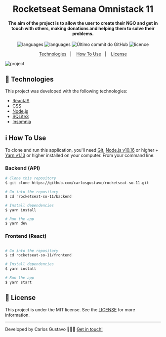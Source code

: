 
<h1 align="center">
     Rocketseat Semana Omnistack 11
</h1>

<h4 align="center">
The aim of the project is to allow the user to create their NGO and get in touch with others, making donations and helping them to solve their problems.
</h4>
<p align="center">
  <img alt="languages" src="https://img.shields.io/github/languages/top/carlosgustavo/rocketseat-so-11">
  <img alt="languages" src="https://img.shields.io/github/languages/count/carlosgustavo/rocketseat-so-11">
  <img alt="Último commit do GitHub" src="https://img.shields.io/github/last-commit/carlosgustavo/rocketseat-so-10">
  <img alt="licence" src="https://img.shields.io/github/last-commit/carlosgustavo/rocketseat-so-11">
</p>
<p align="center">
  <a href="#rocket-technologies"">Technologies</a>&nbsp;&nbsp;&nbsp;|&nbsp;&nbsp;&nbsp;
  <a href="#information_source-how-to-use">How To Use</a>&nbsp;&nbsp;&nbsp;|&nbsp;&nbsp;&nbsp;
  <a href="#memo-license">License</a>
</p>
                         
![project](https://user-images.githubusercontent.com/53797220/95798643-ee8ad300-0cc8-11eb-9bea-a9caa8e641ea.gif)

## :rocket: Technologies

This project was developed with the following technologies:

-  [ReactJS](https://reactjs.org/)
-  [CSS](https://www.w3schools.com/css/)
-  [Node.js](https://nodejs.org/en/)
- [SQLite3](https://www.sqlite.org/index.html)
-  [Insomnia](https://insomnia.rest/)

## :information_source: How To Use

To clone and run this application, you'll need [Git](https://git-scm.com), [Node.js v10.16](https://nodejs.org/en/) or higher + [Yarn v1.13](https://yarnpkg.com/) or higher installed on your computer. From your command line:

<h3> Backend (API) </h3>

```bash
# Clone this repository
$ git clone https://github.com/carlosgustavo/rocketseat-so-11.git

# Go into the repository
$ cd rrocketseat-so-11/backend

# Install dependencies
$ yarn install

# Run the app
$ yarn dev
```

<h3> Frontend (React) </h3>

```bash

# Go into the repository
$ cd rocketseat-so-11/frontend

# Install dependencies
$ yarn install

# Run the app
$ yarn start
```

## :memo: License
This project is under the MIT license. See the [LICENSE](https://github.com/carlosgustavo/rocketseat-so-11/blob/master/LICENSE) for more information.

---

Developed by Carlos Gustavo 👨🏻‍💻️ [Get in touch!](https://www.linkedin.com/in/carlos-gustavo-a71757190/)
